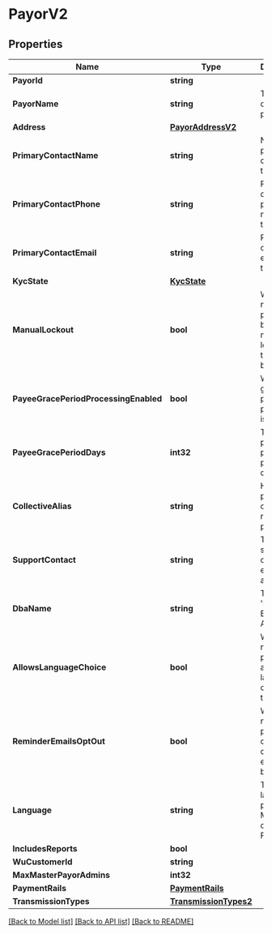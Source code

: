 # PayorV2

## Properties

Name | Type | Description | Notes
------------ | ------------- | ------------- | -------------
**PayorId** | **string** |  | [readonly] 
**PayorName** | **string** | The name of the payor. | 
**Address** | [**PayorAddressV2**](PayorAddressV2.md) |  | [optional] 
**PrimaryContactName** | **string** | Name of primary contact for the payor. | [optional] 
**PrimaryContactPhone** | **string** | Primary contact phone number for the payor. | [optional] 
**PrimaryContactEmail** | **string** | Primary contact email for the payor. | [optional] 
**KycState** | [**KycState**](KycState.md) |  | [optional] 
**ManualLockout** | **bool** | Whether or not the payor has been manually locked by the backoffice. | [optional] 
**PayeeGracePeriodProcessingEnabled** | **bool** | Whether grace period processing is enabled. | [optional] [readonly] 
**PayeeGracePeriodDays** | **int32** | The grace period for paying payees in days. | [optional] [readonly] 
**CollectiveAlias** | **string** | How the payor has chosen to refer to payees. | [optional] 
**SupportContact** | **string** | The payor’s support contact email address. | [optional] 
**DbaName** | **string** | The payor’s &#39;Doing Business As&#39; name. | [optional] 
**AllowsLanguageChoice** | **bool** | Whether or not the payor allows language choice in the UI. | [optional] 
**ReminderEmailsOptOut** | **bool** | Whether or not the payor has opted-out of reminder emails being sent. | [optional] [readonly] 
**Language** | **string** | The payor’s language preference. Must be one of [EN, FR]. | [optional] 
**IncludesReports** | **bool** |  | [optional] 
**WuCustomerId** | **string** |  | [optional] 
**MaxMasterPayorAdmins** | **int32** |  | [optional] 
**PaymentRails** | [**PaymentRails**](PaymentRails.md) |  | [optional] 
**TransmissionTypes** | [**TransmissionTypes2**](TransmissionTypes_2.md) |  | [optional] 

[[Back to Model list]](../README.md#documentation-for-models) [[Back to API list]](../README.md#documentation-for-api-endpoints) [[Back to README]](../README.md)


